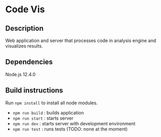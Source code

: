 # Code Vis
## Description
Web application and server that processes code in analysis engine and visualizes results.

## Dependencies
Node.js 12.4.0

## Build instructions
Run `npm install` to install all node modules.

* `npm run build` : builds application
* `npm run start` : starts server
* `npm run dev` : starts server with development environment
* `npm run test` : runs tests (TODO: none at the moment)
